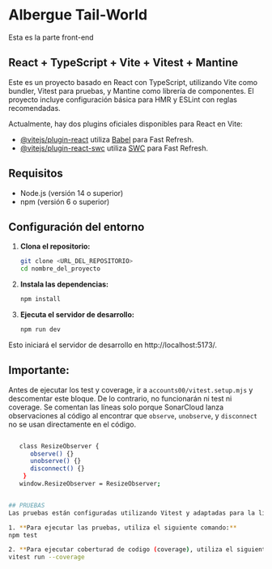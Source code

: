 # Albergue Tail-World
Esta es la parte front-end

## React + TypeScript + Vite + Vitest + Mantine

Este es un proyecto basado en React con TypeScript, utilizando Vite como bundler, Vitest para pruebas, y Mantine como librería de componentes. El proyecto incluye configuración básica para HMR y ESLint con reglas recomendadas.

Actualmente, hay dos plugins oficiales disponibles para React en Vite:

- [@vitejs/plugin-react](https://github.com/vitejs/vite-plugin-react/blob/main/packages/plugin-react/README.md) utiliza [Babel](https://babeljs.io/) para Fast Refresh.
- [@vitejs/plugin-react-swc](https://github.com/vitejs/vite-plugin-react-swc) utiliza [SWC](https://swc.rs/) para Fast Refresh.

## Requisitos

- Node.js (versión 14 o superior)
- npm (versión 6 o superior)

## Configuración del entorno

1. **Clona el repositorio:**

   ```bash
   git clone <URL_DEL_REPOSITORIO>
   cd nombre_del_proyecto

2. **Instala las dependencias:**
    ```bash
   npm install

3. **Ejecuta el servidor de desarrollo:**
   ```bash
   npm run dev
Esto iniciará el servidor de desarrollo en http://localhost:5173/.


## Importante:
Antes de ejecutar los test y coverage, ir a `accounts00/vitest.setup.mjs` y descomentar este bloque. De lo contrario, no funcionarán ni test ni coverage. Se comentan las líneas solo porque SonarCloud lanza observaciones al código al encontrar que `observe`, `unobserve`, y `disconnect` no se usan directamente en el código.
   ````bash
  
      class ResizeObserver {
         observe() {}
         unobserve() {}
         disconnect() {}
       }
      window.ResizeObserver = ResizeObserver;
 

## PRUEBAS
Las pruebas están configuradas utilizando Vitest y adaptadas para la librería Mantine.

1. **Para ejecutar las pruebas, utiliza el siguiente comando:**
   npm test

2. **Para ejecutar coberturad de codigo (coverage), utiliza el siguiente comando:**
   vitest run --coverage
